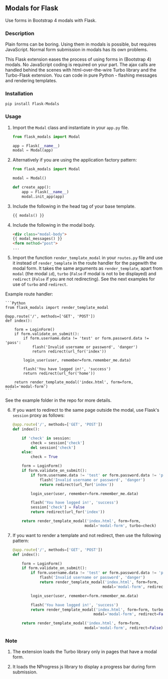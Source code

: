 ## Modals for Flask

Use forms in Bootstrap 4 modals with Flask.

### Description

Plain forms can be boring. Using them in modals is possible, but requires
JavaScript. Normal form submission in modals has its own problems.

This Flask extension eases the process of using forms in (Bootstrap 4) modals.
No JavaScript coding is required on your part. The ajax calls are handled behind
the scenes with html-over-the-wire Turbo library and the Turbo-Flask
extension. You can code in pure Python - flashing messages and rendering
templates.

### Installation

```Shell
pip install Flask-Modals
```

### Usage

1. Import the `Modal` class and instantiate in your `app.py` file.

    ```Python
    from flask_modals import Modal

    app = Flask(__name__)
    modal = Modal(app)
    ```

2. Alternatively if you are using the application factory pattern:

    ```Python
    from flask_modals import Modal

    modal = Modal()

    def create_app():
        app = Flask(__name__)
        modal.init_app(app)
    ```

3. Include the following in the head tag of your base template.

    ```html
    {{ modals() }}
    ```

4. Include the following in the modal body.

    ```html
    <div class="modal-body">
    {{ modal_messages() }}
    <form method="post">
    ...
    ```

5. Import the function `render_template_modal` in your `routes.py` file and use
it instead of `render_template` in the route handler for the pagewith the modal
form. It takes the same arguments as `render_template`, apart from `modal` (the
modal `id`), `turbo` (`False` if modal is not to be displayed) and `redirect`
(`False` if you are not redirecting). See the next examples for use of `turbo` and
`redirect`.

  Example route handler:

    ```Python
    from flask_modals import render_template_modal

    @app.route('/', methods=['GET', 'POST'])
    def index():

        form = LoginForm()
        if form.validate_on_submit():
            if form.username.data != 'test' or form.password.data != 'pass':
                flash('Invalid username or password', 'danger')
                return redirect(url_for('index'))

            login_user(user, remember=form.remember_me.data)

            flash('You have logged in!', 'success')
            return redirect(url_for('home'))

        return render_template_modal('index.html', form=form, modal='modal-form')
    ```
  See the example folder in the repo for more details.

6. If you want to redirect to the same page outside the modal, use Flask's
`session` proxy as follows:

    ```Python
    @app.route('/', methods=['GET', 'POST'])
    def index():

        if 'check' in session:
            check = session['check']
            del session['check']
        else:
            check = True

        form = LoginForm()
        if form.validate_on_submit():
            if form.username.data != 'test' or form.password.data != 'pass':
                flash('Invalid username or password', 'danger')
                return redirect(url_for('index'))

            login_user(user, remember=form.remember_me.data)

            flash('You have logged in!', 'success')
            session['check'] = False
            return redirect(url_for('index'))

        return render_template_modal('index.html', form=form,
                                    modal='modal-form', turbo=check)
    ```

7. If you want to render a template and not redirect, then use the following
pattern:

    ```Python
    @app.route('/', methods=['GET', 'POST'])
    def index():

        form = LoginForm()
        if form.validate_on_submit():
            if form.username.data != 'test' or form.password.data != 'pass':
                flash('Invalid username or password', 'danger')
                return render_template_modal('index.html', form=form,
                                            modal='modal-form', redirect=False)

            login_user(user, remember=form.remember_me.data)

            flash('You have logged in!', 'success')
            return render_template_modal('index.html', form=form, turbo=False,
                                        modal='modal-form', redirect=False)

        return render_template_modal('index.html', form=form,
                                    modal='modal-form', redirect=False)
    ```

### Note

1. The extension loads the Turbo library only in pages that have a modal
form.

2. It loads the NProgress js library to display a progress bar during form
submission.  

